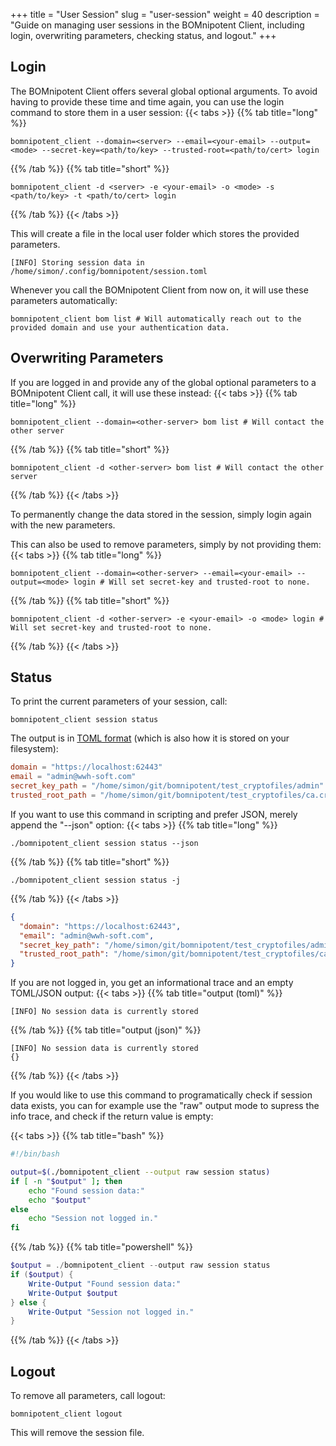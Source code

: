 +++
title = "User Session"
slug = "user-session"
weight = 40
description = "Guide on managing user sessions in the BOMnipotent Client, including login, overwriting parameters, checking status, and logout."
+++

## Login

The BOMnipotent Client offers several global optional arguments. To avoid having to provide these time and time again, you can use the login command to store them in a user session:
{{< tabs >}}
{{% tab title="long" %}}
```
bomnipotent_client --domain=<server> --email=<your-email> --output=<mode> --secret-key=<path/to/key> --trusted-root=<path/to/cert> login
```
{{% /tab %}}
{{% tab title="short" %}}
```
bomnipotent_client -d <server> -e <your-email> -o <mode> -s <path/to/key> -t <path/to/cert> login
```
{{% /tab %}}
{{< /tabs >}}

This will create a file in the local user folder which stores the provided parameters.
``` {wrap="false" title="output"}
[INFO] Storing session data in /home/simon/.config/bomnipotent/session.toml
```

Whenever you call the BOMnipotent Client from now on, it will use these parameters automatically:

```
bomnipotent_client bom list # Will automatically reach out to the provided domain and use your authentication data.
```

## Overwriting Parameters

If you are logged in and provide any of the global optional parameters to a BOMnipotent Client call, it will use these instead:
{{< tabs >}}
{{% tab title="long" %}}
```
bomnipotent_client --domain=<other-server> bom list # Will contact the other server
```
{{% /tab %}}
{{% tab title="short" %}}
```
bomnipotent_client -d <other-server> bom list # Will contact the other server
```
{{% /tab %}}
{{< /tabs >}}

To permanently change the data stored in the session, simply login again with the new parameters.

This can also be used to remove parameters, simply by not providing them:
{{< tabs >}}
{{% tab title="long" %}}
```
bomnipotent_client --domain=<other-server> --email=<your-email> --output=<mode> login # Will set secret-key and trusted-root to none.
```
{{% /tab %}}
{{% tab title="short" %}}
```
bomnipotent_client -d <other-server> -e <your-email> -o <mode> login # Will set secret-key and trusted-root to none.
```
{{% /tab %}}
{{< /tabs >}}

## Status

To print the current parameters of your session, call:
```
bomnipotent_client session status
```

The output is in [TOML format](https://toml.io/en/) (which is also how it is stored on your filesystem):
``` toml {wrap="false" title="output"}
domain = "https://localhost:62443"
email = "admin@wwh-soft.com"
secret_key_path = "/home/simon/git/bomnipotent/test_cryptofiles/admin"
trusted_root_path = "/home/simon/git/bomnipotent/test_cryptofiles/ca.crt"
```

If you want to use this command in scripting and prefer JSON, merely append the "--json" option:
{{< tabs >}}
{{% tab title="long" %}}
```
./bomnipotent_client session status --json
```
{{% /tab %}}
{{% tab title="short" %}}
```
./bomnipotent_client session status -j
```
{{% /tab %}}
{{< /tabs >}}

``` json {wrap="false" title="output"}
{
  "domain": "https://localhost:62443",
  "email": "admin@wwh-soft.com",
  "secret_key_path": "/home/simon/git/bomnipotent/test_cryptofiles/admin",
  "trusted_root_path": "/home/simon/git/bomnipotent/test_cryptofiles/ca.crt"
}
```

If you are not logged in, you get an informational trace and an empty TOML/JSON output:
{{< tabs >}}
{{% tab title="output (toml)" %}}
```
[INFO] No session data is currently stored

```
{{% /tab %}}
{{% tab title="output (json)" %}}
```
[INFO] No session data is currently stored
{}
```
{{% /tab %}}
{{< /tabs >}}

If you would like to use this command to programatically check if session data exists, you can for example use the "raw" output mode to supress the info trace, and check if the return value is empty:

{{< tabs >}}
{{% tab title="bash" %}}
``` bash
#!/bin/bash

output=$(./bomnipotent_client --output raw session status)
if [ -n "$output" ]; then
    echo "Found session data:"
    echo "$output"
else
    echo "Session not logged in."
fi
```
{{% /tab %}}
{{% tab title="powershell" %}}
``` ps1
$output = ./bomnipotent_client --output raw session status
if ($output) {
    Write-Output "Found session data:"
    Write-Output $output
} else {
    Write-Output "Session not logged in."
}
```
{{% /tab %}}
{{< /tabs >}}



## Logout

To remove all parameters, call logout:
```
bomnipotent_client logout
```
This will remove the session file.
